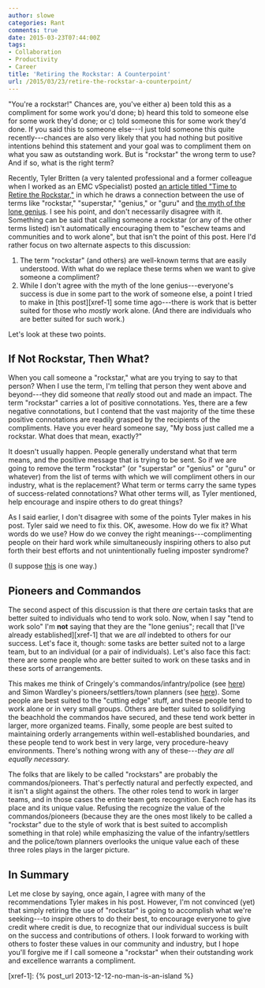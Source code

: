 ```yaml
---
author: slowe
categories: Rant
comments: true
date: 2015-03-23T07:44:00Z
tags:
- Collaboration
- Productivity
- Career
title: 'Retiring the Rockstar: A Counterpoint'
url: /2015/03/23/retire-the-rockstar-a-counterpoint/
---
```


"You're a rockstar!" Chances are, you've either a) been told this as a compliment for some work you'd done; b) heard this told to someone else for some work they'd done; or c) told someone this for some work they'd done. If you said this to someone else---I just told someone this quite recently---chances are also very likely that you had nothing but positive intentions behind this statement and your goal was to compliment them on what you saw as outstanding work. But is "rockstar" the wrong term to use? And if so, what is the right term?

Recently, Tyler Britten (a very talented professional and a former colleague when I worked as an EMC vSpecialist) posted [an article titled "Time to Retire the Rockstar,"][link-1] in which he draws a connection between the use of terms like "rockstar," "superstar," "genius," or "guru" and [the myth of the lone genius][link-2]. I see his point, and don't necessarily disagree with it. Something can be said that calling someone a rockstar (or any of the other terms listed) isn't automatically encouraging them to "eschew teams and communities and to work alone", but that isn't the point of this post. Here I'd rather focus on two alternate aspects to this discussion:

1. The term "rockstar" (and others) are well-known terms that are easily understood. With what do we replace these terms when we want to give someone a compliment?
2. While I don't agree with the myth of the lone genius---everyone's success is due in some part to the work of someone else, a point I tried to make in [this post][xref-1] some time ago---there is work that is better suited for those who _mostly_ work alone. (And there are individuals who are better suited for such work.)

Let's look at these two points.

## If Not Rockstar, Then What?

When you call someone a "rockstar," what are you trying to say to that person? When I use the term, I'm telling that person they went above and beyond---they did someone that _really_ stood out and made an impact. The term "rockstar" carries a lot of positive connotations. Yes, there are a few negative connotations, but I contend that the vast majority of the time these positive connotations are readily grasped by the recipients of the compliments. Have you ever heard someone say, "My boss just called me a rockstar. What does that mean, exactly?"

It doesn't usually happen. People generally understand what that term means, and the positive message that is trying to be sent. So if we are going to remove the term "rockstar" (or "superstar" or "genius" or "guru" or whatever) from the list of terms with which we will compliment others in our industry, what is the replacement? What term or terms carry the same types of success-related connotations? What other terms will, as Tyler mentioned, help encourage and inspire others to do great things?

As I said earlier, I don't disagree with some of the points Tyler makes in his post. Tyler said we need to fix this. OK, awesome. How do we fix it? What words do we use? How do we convey the right meanings---complimenting people on their hard work while simultaneously inspiring others to also put forth their best efforts and not unintentionally fueling imposter syndrome?

(I suppose [this][link-3] is one way.)

## Pioneers and Commandos

The second aspect of this discussion is that there _are_ certain tasks that are better suited to individuals who tend to work solo. Now, when I say "tend to work solo" I'm **not** saying that they are the "lone genius"; recall that [I've already established][xref-1] that we are _all_ indebted to others for our success. Let's face it, though: some tasks are better suited not to a large team, but to an individual (or a pair of individuals). Let's also face this fact: there are some people who are better suited to work on these tasks and in these sorts of arrangements.

This makes me think of Cringely's commandos/infantry/police (see [here][link-4]) and Simon Wardley's pioneers/settlers/town planners (see [here][link-5]). Some people are best suited to the "cutting edge" stuff, and these people tend to work alone or in very small groups. Others are better suited to solidifying the beachhold the commandos have secured, and these tend work better in larger, more organized teams. Finally, some people are best suited to maintaining orderly arrangements within well-established boundaries, and these people tend to work best in very large, very procedure-heavy environments. There's nothing wrong with any of these---_they are all equally necessary._

The folks that are likely to be called "rockstars" are probably the commandos/pioneers. That's perfectly natural and perfectly expected, and it isn't a slight against the others. The other roles tend to work in larger teams, and in those cases the entire team gets recognition. Each role has its place and its unique value. Refusing the recognize the value of the commandos/pioneers (because they are the ones most likely to be called a "rockstar" due to the style of work that is best suited to accomplish something in that role) while emphasizing the value of the infantry/settlers and the police/town planners overlooks the unique value each of these three roles plays in the larger picture.

## In Summary

Let me close by saying, once again, I agree with many of the recommendations Tyler makes in his post. However, I'm not convinced (yet) that simply retiring the use of "rockstar" is going to accomplish what we're seeking---to inspire others to do their best, to encourage everyone to give credit where credit is due, to recognize that our individual success is built on the success and contributions of others. I look forward to working with others to foster these values in our community and industry, but I hope you'll forgive me if I call someone a "rockstar" when their outstanding work and excellence warrants a compliment.


[link-1]: http://vmtyler.com/retire-the-rockstar/
[link-2]: https://medium.com/the-aspen-journal-of-ideas/the-myth-of-the-lone-genius-6a5146c7da10
[link-3]: http://jmetz.com/2014/06/23/you-do-good-work/
[link-4]: http://blog.codinghorror.com/commandos-infantry-and-police/
[link-5]: http://blog.gardeviance.org/2012/06/pioneers-settlers-and-town-planners.html

[xref-1]: {% post_url 2013-12-12-no-man-is-an-island %}

